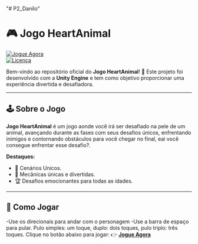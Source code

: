 "# P2_Danilo"  
# 🎮 **Jogo HeartAnimal**  

[![Jogue Agora](https://img.shields.io/badge/Jogar-Online-brightgreen?style=for-the-badge)](https://drive.google.com/drive/folders/1gFUDP8LvjmSQvccbrN1gYYwkqGmEgU46?usp=sharing)  
[![Licença](https://img.shields.io/badge/Licen%C3%A7a-MIT-blue?style=for-the-badge)](#licença)

Bem-vindo ao repositório oficial do **Jogo HeartAnimal**! 🌟 Este projeto foi desenvolvido com a **Unity Engine** e tem como objetivo proporcionar uma experiência divertida e desafiadora.  

---

## 🕹️ **Sobre o Jogo**  
**Jogo HeartAnimal** é um jogo aonde você irá ser desafiado na pele de um animal, avançando durante as fases com seus desafios únicos, enfrentando inimigos e contornando obstáculos para você chegar no final, eai você consegue enfrentar esse desafio?.  

**Destaques:**  
- 🌌 Cenários Unicos.  
- 🎯 Mecânicas únicas e divertidas.  
- 🏆 Desafios emocionantes para todas as idades.  

---

## 🚀 **Como Jogar**  

-Use os direcionais para andar com o personagem
-Use a barra de espaço para pular. Pulo simples: um toque, duplo: dois toques, pulo triplo: três toques.
Clique no botão abaixo para jogar: 
👉 [**Jogue Agora**](https://drive.google.com/drive/folders/1gFUDP8LvjmSQvccbrN1gYYwkqGmEgU46?usp=sharing)